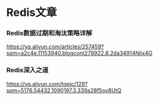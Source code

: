 # Redis文章

### Redis数据过期和淘汰策略详解
https://yq.aliyun.com/articles/257459?spm=a2c4e.11153940.blogcont278922.8.2da34914Nlix4G


### Redis深入之道
https://yq.aliyun.com/topic/129?spm=5176.54432.1090197.3.339a28f5ov8UtQ
